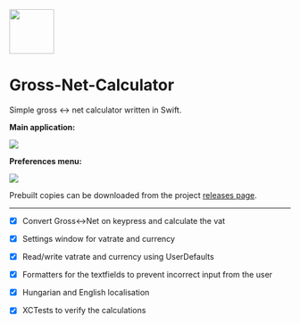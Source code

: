 <img src="http://i.imgur.com/9vCIZGF.png" width="80px" />
<h1>Gross-Net-Calculator</h1>

Simple gross :left_right_arrow: net calculator written in Swift.

**Main application:**

<img src="https://i.imgur.com/GvkUFN3.jpg"/>

**Preferences menu:**

<img src="https://i.imgur.com/LGL5ntQ.jpg"/>

Prebuilt copies can be downloaded from the project [releases page](https://github.com/balazs630/Gross-Net-Calculator/releases).

___
- [x] Convert Gross<->Net on keypress and calculate the vat
- [x] Settings window for vatrate and currency
- [x] Read/write vatrate and currency using UserDefaults
- [x] Formatters for the textfields to prevent incorrect input from the user
- [x] Hungarian and English localisation
- [x] XCTests to verify the calculations

